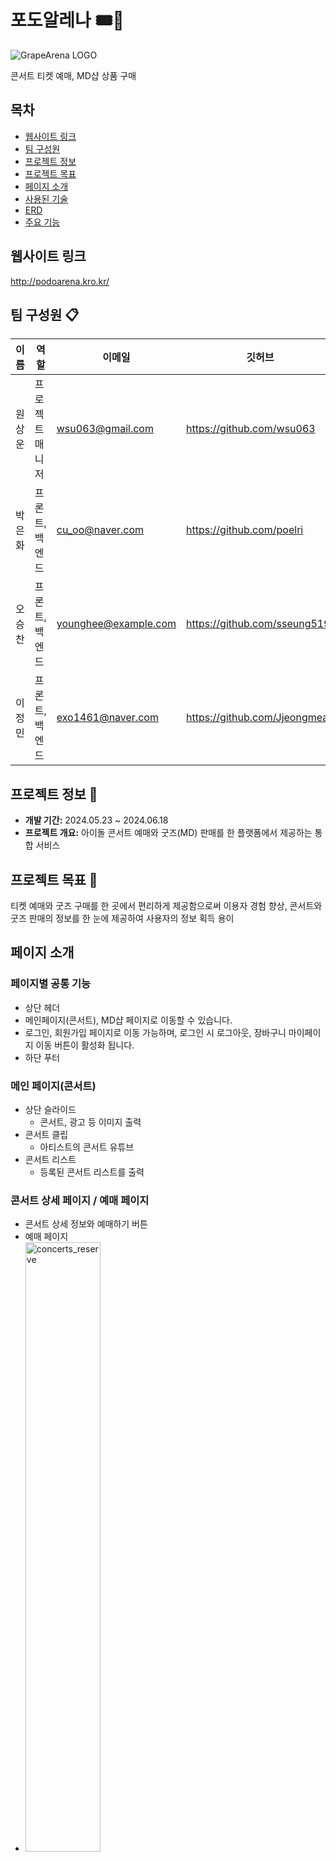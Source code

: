# 포도알레나 🎟️🍇

![GrapeArena LOGO](./GRAPEARENA_LOGO.png)

 콘서트 티켓 예매, MD샵 상품 구매

## 목차
- [웹사이트 링크](#웹사이트-링크)
- [팀 구성원](#팀-구성원-)
- [프로젝트 정보](#프로젝트-정보-)
- [프로젝트 목표](#프로젝트-목표-)
- [페이지 소개](#페이지-소개)
- [사용된 기술](#사용된-기술-)
- [ERD](#erd)
- [주요 기능](#주요-기능-)

## 웹사이트 링크
http://podoarena.kro.kr/

 
## 팀 구성원 📋

| 이름   | 역할            | 이메일                   | 깃허브 |
|--------|-----------------|--------------------------|----------------|
| 원상운 | 프로젝트 매니저 | wsu063@gmail.com      | https://github.com/wsu063  |
| 박은화 | 프론트, 백엔드 | cu_oo@naver.com     | https://github.com/poelri |
| 오승찬 | 프론트, 백엔드 | younghee@example.com     | https://github.com/sseung519 |
| 이정민 | 프론트, 백엔드 | exo1461@naver.com | https://github.com/Jjeongmean |

## 프로젝트 정보 📃
- **개발 기간:** 2024.05.23 ~ 2024.06.18
- **프로젝트 개요:** 아이돌 콘서트 예매와 굿즈(MD) 판매를 한 플랫폼에서 제공하는 통합 서비스

## 프로젝트 목표 🎯

티켓 예매와 굿즈 구매를 한 곳에서 편리하게 제공함으로써 이용자 경험 향상, 콘서트와 굿즈 판매의 정보를 한 눈에 제공하여 사용자의 정보 획득 용이

## 페이지 소개

### 페이지별 공통 기능
- 상단 헤더
 - 메인페이지(콘서트), MD샵 페이지로 이동할 수 있습니다.
 - 로그인, 회원가입 페이지로 이동 가능하며, 로그인 시 로그아웃, 장바구니 마이페이지 이동 버튼이 활성화 됩니다.
- 하단 푸터

### 메인 페이지(콘서트)
- 상단 슬라이드
  - 콘서트, 광고 등 이미지 출력
- 콘서트 클립
  - 아티스트의 콘서트 유튜브
- 콘서트 리스트
  - 등록된 콘서트 리스트를 출력
    
### 콘서트 상세 페이지 / 예매 페이지
- 콘서트 상세 정보와 예매하기 버튼
- 예매 페이지
- <img src="./concerts_reserve.gif" alt="concerts_reserve" style="width:50%;">

### MD 페이지
- 상단 슬라이드
  - 굿즈 광고 배너
- 굿즈 리스트
  - 굿즈 카테고리별 분류
  - <img src="./goods_filter.gif" alt="goods_filter" style="width:50%;">
  - 굿즈 이름 검색
  - 굿즈 리스트 출력(상품 20개씩 출력)
  - 페이징 처리

### MD 상세 페이지
-

### 로그인/회원가입/아이디 찾기/비밀번호 찾기/회원정보 수정 페이지
- 로그인 페이지
 - 아이디와 패스워드를 올바르게 입력하면 로그인이 가능합니다.
 - 아이디 정보를 쿠키에 저장하여 다음 로그인 시, 로그인 했던 아이디가 자동 입력됩니다.
 - 존재하지 않는 아이디와 올바르지 않은 패스워드 입력 시 안내 문구를 보여줍니다.
 - 아이디 찾기/ 비밀번호 찾기/ 회원가입 페이지로 이동 가능합니다.

- 회원가입 페이지
  - 회원정보(이름, 이메일, 패스워드, 주소, 전화번호)를 입력할 수 있습니다.
  - 이미 등록된 이메일과 번호는 중복으로 입력할 수 없습니다.
  - 회원 정보 설정
   - 이름
   - 이메일: email@email.com 형식 확인
   - 비밀번호: 8~16자 알파벳 대,소문자, 특수문자 포함
   - 주소: 카카오 주소 라이브러리 이용하여 도로명 주소, 번지 주소로 검색 하여 등록
     
- 아이디 찾기/비밀번호 찾기(재설정) 페이지
  - 가입 시, 입력한 이름, 전화번호로 아이디를 찾을 수 있습니다.
  - 가입 시, 입력한 이메일, 전화번호로 비밀번호를 재설정 할 수 있습니다.

- 회원정보 수정 페이지
  - 비밀번호를 재입력하여 인증 후 비밀번호, 주소 수정 가능
  - 회원탈퇴 버튼을 누르면 팝업창에 한번더 '탈퇴' 메시지를 입력 후 탈퇴 확인창 확인 후 탈퇴 가능합니다.
 
### 콘서트 예매내역/ 굿즈 주문내역 페이지
- 

### 관리자 페이지
- 

## 사용된 기술 📚

### 백엔드 

- **Java** 
- **Spring Data JPA(Hibernate)** 
- **Spring Boot** 
- **Spring Security** 
- **MySQL DB** 

### 프론트엔드

- **Thymeleaf** 
- **Bootstrap** 
- **JavaScript** 
- **JQuery**
- **HTML, CSS** 

### 보안

- **CSRF Protection**

## ERD

<details>

<summary>ERD</summary>

![GrapeArena ERD](./GRAPEARENA_ERD.png)

</details>

## 주요 기능 ✨

- **콘서트 티켓 예매:** 콘서트 티켓을 예매 후 DB에 저장합니다.
- **MD 샵:** 좋아하는 아티스트와 이벤트 관련 상품을 탐색하고 구매할 수 있습니다.
- **안전한 거래:** CSRF토큰을 이용 해 보안을 위해 한번 더 체크.


